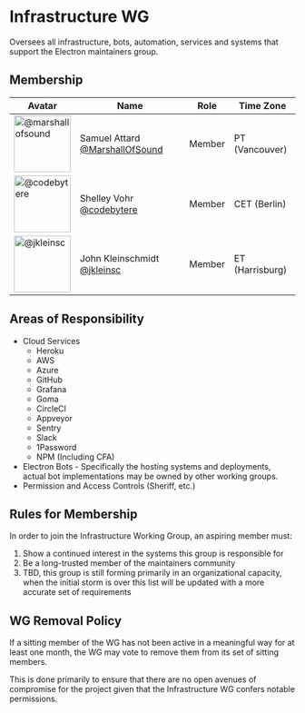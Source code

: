 # Infrastructure WG

Oversees all infrastructure, bots, automation, services and systems that support the Electron maintainers group.

## Membership

| Avatar | Name | Role | Time Zone |
| -------------------------------------------|----------------------|----------------------------| -------- |
| <img src="https://github.com/marshallofsound.png" width=100 alt="@marshallofsound">  | Samuel Attard [@MarshallOfSound](https://github.com/marshallofsound) | Member | PT (Vancouver) |
| <img src="https://github.com/codebytere.png" width=100 alt="@codebytere">  | Shelley Vohr [@codebytere](https://github.com/codebytere) | Member | CET (Berlin) |
| <img src="https://github.com/jkleinsc.png" width=100 alt="@jkleinsc">  | John Kleinschmidt [@jkleinsc](https://github.com/jkleinsc) | Member | ET (Harrisburg) |

## Areas of Responsibility

* Cloud Services
  * Heroku
  * AWS
  * Azure
  * GitHub
  * Grafana
  * Goma
  * CircleCI
  * Appveyor
  * Sentry
  * Slack
  * 1Password
  * NPM (Including CFA)
* Electron Bots - Specifically the hosting systems and deployments, actual bot implementations may be owned by other working groups.
* Permission and Access Controls (Sheriff, etc.)

## Rules for Membership

In order to join the Infrastructure Working Group, an aspiring member must:

1. Show a continued interest in the systems this group is responsible for
2. Be a long-trusted member of the maintainers community
3. TBD, this group is still forming primarily in an organizational capacity, when the initial storm is over this list will be updated with a more accurate set of requirements

## WG Removal Policy

If a sitting member of the WG has not been active in a meaningful way for at least one month, the WG may vote to remove them from its set of sitting members.

This is done primarily to ensure that there are no open avenues of compromise for the project given that the Infrastructure WG confers notable permissions.
